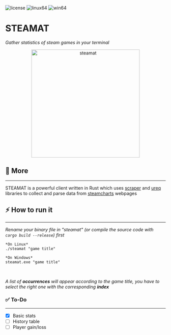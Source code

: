 ![license](https://img.shields.io/badge/license-GPLv3-brightgreen)
![linux64](https://img.shields.io/badge/linux-release64-orange)
![win64](https://img.shields.io/badge/windows-release64-informational)

# STEAMAT

*Gather statistics of steam games in your terminal*

<p align="center"><img src="https://i.ibb.co/Lkp3v9s/steamat.png" alt="steamat" width="340"></p>

## 📌 More 
<hr>

STEAMAT is a powerful client written in Rust which uses [scraper](https://github.com/causal-agent/scraper) and [ureq](https://github.com/algesten/ureq) libraries to collect and parse data from [steamcharts](https://steamcharts.com/) webpages
<br>

## ⚡️ How to run it
<hr>

*Rename your binary file in "steamat" (or compile the source code with `cargo build --release`) first*

```
*On Linux*
./steamat "game title"

*On Windows*
steamat.exe "game title"
```
<br>

*A list of **occurrences** will appear according to the game title, you have to select the right one with the corresponding **index***

### ✅ To-Do
<hr>

- [x] Basic stats
- [ ] History table
- [ ] Player gain/loss
